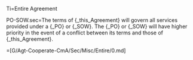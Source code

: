 Ti=Entire Agreement

PO-SOW.sec=The terms of {_this_Agreement} will govern all services provided under a {_PO} or {_SOW}.  The {_PO} or {_SOW} will have higher priority in the event of a conflict between its terms and those of {_this_Agreement}.

=[G/Agt-Cooperate-CmA/Sec/Misc/Entire/0.md]
